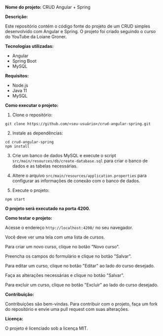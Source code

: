 **Nome do projeto:** CRUD Angular + Spring

**Descrição:**

Este repositório contém o código fonte do projeto de um CRUD simples desenvolvido com Angular e Spring. O projeto foi criado seguindo o curso do YouTube da Loiane Groner.

**Tecnologias utilizadas:**

* Angular
* Spring Boot
* MySQL

**Requisitos:**

* Node.js
* Java 11
* MySQL

**Como executar o projeto:**

1. Clone o repositório:

```
git clone https://github.com/<seu-usuário>/crud-angular-spring.git
```

2. Instale as dependências:

```
cd crud-angular-spring
npm install
```

3. Crie um banco de dados MySQL e execute o script `src/main/resources/db/create-database.sql` para criar o banco de dados e as tabelas necessárias.

4. Altere o arquivo `src/main/resources/application.properties` para configurar as informações de conexão com o banco de dados.

5. Execute o projeto:

```
npm start
```

**O projeto será executado na porta 4200.**

**Como testar o projeto:**

Acesse o endereço `http://localhost:4200/` no seu navegador.

Você deve ver uma tela com uma lista de cursos.

Para criar um novo curso, clique no botão "Novo curso".

Preencha os campos do formulário e clique no botão "Salvar".

Para editar um curso, clique no botão "Editar" ao lado do curso desejado.

Faça as alterações necessárias e clique no botão "Salvar".

Para excluir um curso, clique no botão "Excluir" ao lado do curso desejado.

**Contribuição:**

Contribuições são bem-vindas. Para contribuir com o projeto, faça um fork do repositório e envie uma pull request com suas alterações.

**Licença:**

O projeto é licenciado sob a licença MIT.
